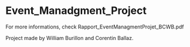 # Event_Manadgment_Project

For more informations, check Rapport_EventManagmentProjet_BCWB.pdf

Project made by William Burillon and Corentin Ballaz.
